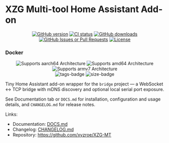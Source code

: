 # XZG Multi-tool Home Assistant Add-on

<div align="center">
<a href="https://github.com/xyzroe/XZG-MT/releases"><img src="https://img.shields.io/github/release/xyzroe/XZG-MT.svg" alt="GitHub version"></img></a>
<a href="https://github.com/xyzroe/XZG-MT/actions/workflows/build-binaries.yml"><img src="https://img.shields.io/github/actions/workflow/status/xyzroe/XZG-MT/build-binaries.yml" alt="CI status"></img></a>
<a href="https://github.com/xyzroe/XZG-MT/releases/latest"><img src="https://img.shields.io/github/downloads/xyzroe/XZG-MT/total.svg" alt="GitHub downloads"></img></a>
<a href="https://github.com/xyzroe/XZG-MT/issues"><img src="https://img.shields.io/github/issues/xyzroe/XZG-MT" alt="GitHub Issues or Pull Requests"></img></a>
<a href="LICENSE"><img src="https://img.shields.io/github/license/xyzroe/XZG-MT.svg" alt="License"></img></a>
  
</div>

### Docker

<div align="center">
<img src="https://img.shields.io/badge/aarch64-yes-green.svg" alt="Supports aarch64 Architecture"></img>
<img src="https://img.shields.io/badge/amd64-yes-green.svg" alt="Supports amd64 Architecture"></img>
<img src="https://img.shields.io/badge/armv7-yes-green.svg" alt="Supports armv7 Architecture"></img>
<br>
<img alt="tags-badge" id="tags" src="https://ghcr-badge.egpl.dev/xyzroe/xzg-mt/tags?color=%2344cc11&amp;ignore=latest&amp;n=1&amp;label=tag&amp;trim=">
<img alt="size-badge" id="size" src="https://ghcr-badge.egpl.dev/xyzroe/xzg-mt/size?color=%2344cc11&amp;tag=latest&amp;label=size&amp;trim=">
</div>
 
 
 
Tiny Home Assistant add-on wrapper for the `bridge` project — a WebSocket ↔ TCP bridge with mDNS discovery and optional local serial port exposure.

See Documentation tab or `DOCS.md` for installation, configuration and usage details, and `CHANGELOG.md` for release notes.

Links:

- Documentation: [DOCS.md](https://github.com/xyzroe/XZG-MT/blob/main/xzg-multi-tool-addon/DOCS.md)
- Changelog: [CHANGELOG.md](https://github.com/xyzroe/XZG-MT/blob/main/xzg-multi-tool-addon/CHANGELOG.md)
- Repository: https://github.com/xyzroe/XZG-MT
